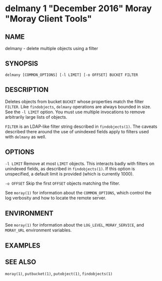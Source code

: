 # delmany 1 "December 2016" Moray "Moray Client Tools"

## NAME

delmany - delete multiple objects using a filter

## SYNOPSIS

`delmany [COMMON_OPTIONS] [-l LIMIT] [-o OFFSET] BUCKET FILTER`

## DESCRIPTION

Deletes objects from bucket `BUCKET` whose properties match the filter `FILTER`.
Like `findobjects`, `delmany` operations are always bounded in size.  See the
`-l LIMIT` option.  You must use multiple invocations to remove arbitrarily
large lists of objects.

`FILTER` is an LDAP-like filter string described in `findobjects(1)`.  The
caveats described there around the use of unindexed fields apply to filters used
with `delmany` as well.

## OPTIONS

`-l LIMIT`
  Remove at most `LIMIT` objects.  This interacts badly with filters on
  unindexed fields, as described in `findobjects(1)`.  If this option is
  unspecified, a default limit is provided (which is currently 1000).

`-o OFFSET`
  Skip the first `OFFSET` objects matching the filter.
  <!-- XXX is that right? -->

See `moray(1)` for information about the `COMMON_OPTIONS`, which control
the log verbosity and how to locate the remote server.

## ENVIRONMENT

See `moray(1)` for information about the `LOG_LEVEL`, `MORAY_SERVICE`, and
`MORAY_URL` environment variables.

## EXAMPLES

<!-- XXX -->

## SEE ALSO

`moray(1)`, `putbucket(1)`, `putobject(1)`, `findobjects(1)`
